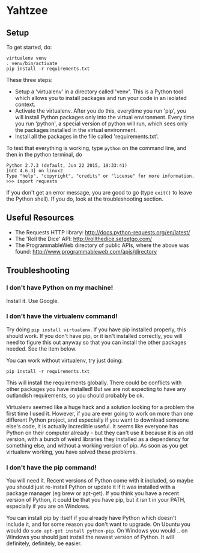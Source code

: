 Yahtzee
=======

Setup
-----

To get started, do:

```
virtualenv venv
. venv/bin/activate
pip install -r requirements.txt
```

These three steps:
 * Setup a 'virtualenv' in a directory called 'venv'. This is a Python tool which allows you to install packages and run your code in an isolated context. 
 * Activate the virtualenv. After you do this, everytime you run 'pip', you will install Python packages only into the virtual environment. Every time you run 'python', a special version of python will run, which sees only the packages installed in the virtual environment.
 * Install all the packages in the file called 'requirements.txt'.

To test that everything is working, type `python` on the command line, and then in the python terminal, do 

```
Python 2.7.3 (default, Jun 22 2015, 19:33:41) 
[GCC 4.6.3] on linux2
Type "help", "copyright", "credits" or "license" for more information.
>>> import requests
```

If you don't get an error message, you are good to go (type `exit()` to leave the Python shell). If you do, look at the troubleshooting section.

Useful Resources
----------------

 * The Requests HTTP library: http://docs.python-requests.org/en/latest/
 * The 'Roll the Dice' API: http://rollthedice.setgetgo.com/
 * The ProgrammableWeb directory of public APIs, where the above was found: http://www.programmableweb.com/apis/directory	

Troubleshooting
---------------

### I don't have Python on my machine!
Install it. Use Google.

### I don't have the virtualenv command!
Try doing `pip install virtualenv`. If you have pip installed properly, this should work. If you don't have pip, or it isn't installed correctly, you will need to figure this out anyway so that you can install the other packages needed. See the item below.

You can work without virtualenv, try just doing:

```
pip install -r requirements.txt
```

This will install the requirements globally. There could be conflicts with other packages you have installed! But we are not expecting to have any outlandish requirements, so you should probably be ok.

Virtualenv seemed like a huge hack and a solution looking for a problem the first time I used it. However, if you are ever going to work on more than one different Python project, and especially if you want to download someone else's code, it is actually incredible useful. It seems like everyone has Python on their computer already - but they can't use it because it is an old version, with a bunch of weird libraries they installed as a dependency for something else, and without a working version of pip. As soon as you get virtualenv working, you have solved these problems.

### I don't have the pip command!
You will need it. Recent versions of Python come with it included, so maybe you should just re-install Python or update it if it was installed with a package manager (eg brew or apt-get). If you think you have a recent version of Python, it could be that you have pip, but it isn't in your PATH, especially if you are on Windows. 

You can install pip by itself if you already have Python which doesn't include it, and for some reason you don't want to upgrade. On Ubuntu you would do `sudo apt-get install python-pip`. On Windows you would .. on Windows you should just install the newest version of Python. It will definitely, definitely, be easier.
